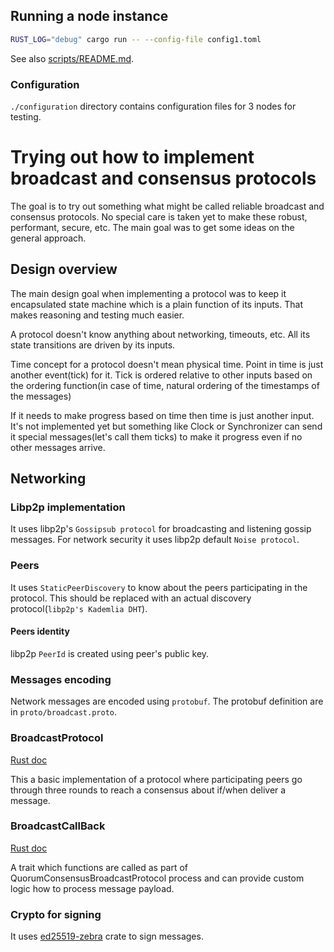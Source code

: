 ## Running a node instance

```bash
RUST_LOG="debug" cargo run -- --config-file config1.toml
```

See also [scripts/README.md](../scripts/README.md).

### Configuration

`./configuration` directory contains configuration files for 3 nodes for testing.


# Trying out how to implement broadcast and consensus protocols

The goal is to try out something what might be called reliable broadcast and consensus protocols.
No special care is taken yet to make these robust, performant, secure, etc.
The main goal was to get some ideas on the general approach.

## Design overview

The main design goal when implementing a protocol was to keep it encapsulated state machine which is a plain function of its inputs. 
That makes reasoning and testing much easier.

A protocol doesn't know anything about networking, timeouts, etc. All its state transitions are driven by its inputs.

Time concept for a protocol doesn't mean physical time. Point in time is just another event(tick) for it. Tick is ordered relative to
other inputs based on the ordering function(in case of time, natural ordering of the timestamps of the messages)

If it needs to make progress based on time then time is just another input. It's not implemented yet but something like
Clock or Synchronizer can send it special messages(let's call them ticks) to make it progress even if no other messages arrive.


## Networking

### Libp2p implementation

It uses libp2p's `Gossipsub protocol` for broadcasting and listening gossip messages. For network security it uses libp2p default `Noise protocol`.


### Peers

It uses `StaticPeerDiscovery` to know about the peers participating in the protocol. 
This should be replaced with an actual discovery protocol(`libp2p's Kademlia DHT`).

#### Peers identity

libp2p `PeerId` is created using peer's public key. 

### Messages encoding

Network messages are encoded using `protobuf`. The protobuf definition are in `proto/broadcast.proto`.

### BroadcastProtocol
[Rust doc](src/broadcast_protocol/broadcast.rs)

This a basic implementation of a protocol where participating peers go through three rounds to reach a consensus about if/when deliver a message.

### BroadcastCallBack
[Rust doc](src/broadcast_protocol/mod.rs)

A trait which functions are called as part of QuorumConsensusBroadcastProtocol process and can provide 
custom logic how to process message payload.

### Crypto for signing

It uses [ed25519-zebra](https://crates.io/crates/ed25519-zebra) crate to sign messages.